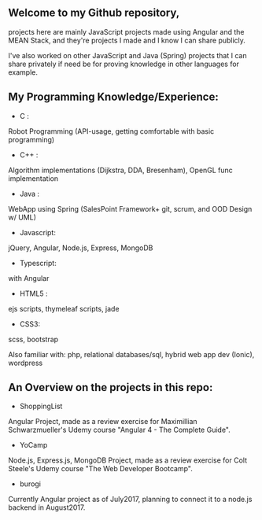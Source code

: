## Welcome to my Github repository, 
projects here are mainly JavaScript projects made using Angular and the MEAN Stack, and they're projects I made and I know I can share publicly. 

I've also worked on other JavaScript and Java (Spring) projects that I can share privately if need be for proving knowledge in other languages for example.

## My Programming Knowledge/Experience:

- C :   

Robot Programming (API-usage, getting comfortable with basic programming) 

- C++ :  

Algorithm implementations (Dijkstra, DDA, Bresenham), OpenGL func implementation   

- Java  :   

WebApp using Spring (SalesPoint Framework+ git, scrum, and OOD Design w/ UML) 

- Javascript:    

jQuery, Angular, Node.js, Express, MongoDB 

- Typescript: 

with Angular 

- HTML5 : 

ejs scripts, thymeleaf scripts, jade 

- CSS3: 

scss, bootstrap 

Also familiar with: php, relational databases/sql, hybrid web app dev (Ionic), wordpress

## An Overview on the projects in this repo: 

- ShoppingList 

Angular Project, made as a review exercise for Maximillian Schwarzmueller's Udemy course "Angular 4 - The Complete Guide". 

- YoCamp

Node.js, Express.js, MongoDB Project, made as a review exercise for Colt Steele's Udemy course "The Web Developer Bootcamp".

- burogi

Currently Angular project as of July2017, planning to connect it to a node.js backend in August2017.
